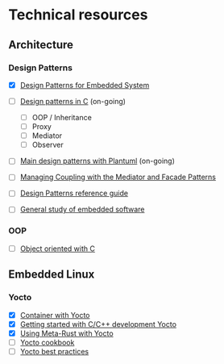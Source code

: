 # Technical resources

## Architecture

### Design Patterns

- [x] [Design Patterns for Embedded System](https://github.com/ksvbka/design_pattern_for_embedded_system)
- [ ] [Design patterns in C](https://github.com/huawenyu/Design-Patterns-in-C) (on-going)
    - [ ] OOP / Inheritance
    - [ ] Proxy
    - [ ] Mediator
    - [ ] Observer
- [ ] [Main design patterns with Plantuml](https://github.com/RafaelKuebler/PlantUMLDesignPatterns) (on-going)
- [ ] [Managing Coupling with the Mediator and Facade Patterns](https://embeddedartistry.com/blog/2020/07/06/managing-complexity-with-the-mediator-and-facade-patterns/)
- [ ] [Design Patterns reference guide](https://refactoring.guru/fr/design-patterns)
- [ ] [General study of embedded software](https://embeddedartistry.com/blog/2020/06/08/qa-how-we-document-software-projects/)


### OOP

- [ ] [Object oriented with C](https://www.codementor.io/@michaelsafyan/object-oriented-programming-in-c-du1081gw2)

## Embedded Linux

### Yocto

- [x] [Container with Yocto](https://github.com/embeddedlinuxacademy/yocto-buildcontainer)
- [x] [Getting started with C/C++ development Yocto](https://www.youtube.com/watch?v=NmPta5w6P70)
- [x] [Using Meta-Rust with Yocto](https://www.youtube.com/watch?v=aPsMuSU-Btw)
- [ ] [Yocto cookbook](https://digiwiki.eccee.com/_media/digi/arm-embedded/linux/dey/embedded_linux_projects_using_yocto_project_cookbook.pdf)
- [ ] [Yocto best practices](https://bootlin.com/pub/conferences/2020/elce/belloni-yocto-best-practices/belloni-yocto-best-practices.pdf)
